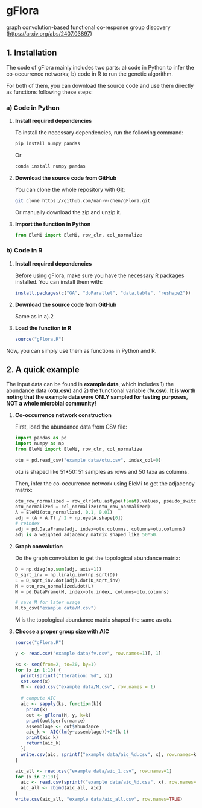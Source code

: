 # gFlora
graph convolution-based functional co-response group discovery (https://arxiv.org/abs/2407.03897)

## 1. Installation
The code of gFlora mainly includes two parts: a) code in Python to infer the co-occurrence networks; b) code in R to run the genetic algorithm.

For both of them, you can download the source code and use them directly as functions following these steps:

### a) Code in Python
1. **Install required dependencies**

   To install the necessary dependencies, run the following command:
   ```sh
   pip install numpy pandas
   ```

   Or
   ```sh
   conda install numpy pandas
   ```
   
3. **Download the source code from GitHub**

   You can clone the whole repository with [Git](https://git-scm.com/):
   ```sh
   git clone https://github.com/nan-v-chen/gFlora.git
   ```
   
   Or manually download the zip and unzip it.
   
4. **Import the function in Python**

   ```python
   from EleMi import EleMi, row_clr, col_normalize
   ```

### b) Code in R
1. **Install required dependencies**

   Before using gFlora, make sure you have the necessary R packages installed. You can install them with:  
   ```r
   install.packages(c("GA", "doParallel", "data.table", "reshape2"))
   ```
   
2. **Download the source code from GitHub**

   Same as in a).2
   
3. **Load the function in R**

   ```r
   source("gFlora.R")
   ```

Now, you can simply use them as functions in Python and R.

## 2. A quick example
The input data can be found in **example data**, which includes 1) the abundance data (**otu.csv**) and 2) the functional variable (**fv.csv**). **It is worth noting that the example data were ONLY sampled for testing purposes, NOT a whole microbial community!**
1. **Co-occurrence network construction**

   First, load the abundance data from CSV file:
   ```python
   import pandas as pd
   import numpy as np
   from EleMi import EleMi, row_clr, col_normalize

   otu = pd.read_csv("example data/otu.csv", index_col=0)
   ```
   otu is shaped like 51*50: 51 samples as rows and 50 taxa as columns.

   Then, infer the co-occurrence network using EleMi to get the adjacency matrix:
   ```python
   otu_row_normalized = row_clr(otu.astype(float).values, pseudo_switch=False, clr_switch=False)
   otu_normalized = col_normalize(otu_row_normalized)
   A = EleMi(otu_normalized, 0.1, 0.01)
   adj = (A + A.T) / 2 + np.eye(A.shape[0])
   # reindex
   adj = pd.DataFrame(adj, index=otu.columns, columns=otu.columns)
   adj is a weighted adjacency matrix shaped like 50*50.
   ```
   
2. **Graph convolution**

    Do the graph convolution to get the topological abundance matrix:
   ```python
   D = np.diag(np.sum(adj, axis=1))
   D_sqrt_inv = np.linalg.inv(np.sqrt(D))
   L = D_sqrt_inv.dot(adj).dot(D_sqrt_inv)
   M = otu_row_normalized.dot(L)
   M = pd.DataFrame(M, index=otu.index, columns=otu.columns)

   # save M for later usage
   M.to_csv("example data/M.csv")
   ```
   M is the topological abundance matrix shaped the same as otu.
   
3. **Choose a proper group size with AIC**

   ```r
   source("gFlora.R")
   
   y <- read.csv("example data/fv.csv", row.names=1)[, 1]
   
   ks <- seq(from=2, to=30, by=1)
   for (x in 1:10) {
     print(sprintf("Iteration: %d", x))
     set.seed(x)
     M <- read.csv("example data/M.csv", row.names = 1)
     
     # compute AIC
     aic <- sapply(ks, function(k){
       print(k)
       out <- gFlora(M, y, k=k)
       print(out$performance)
       assemblage <- out$abundance
       aic_k <- AIC(lm(y~assemblage))+2*(k-1)
       print(aic_k)
       return(aic_k)
     })
     write.csv(aic, sprintf("example data/aic_%d.csv", x), row.names=ks)
   }
   
   aic_all <- read.csv("example data/aic_1.csv", row.names=1)
   for (x in 2:10){
     aic <- read.csv(sprintf("example data/aic_%d.csv", x), row.names=1)
     aic_all <- cbind(aic_all, aic)
   }
   write.csv(aic_all, "example data/aic_all.csv", row.names=TRUE)
   ```
   







